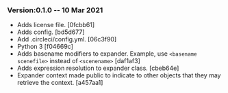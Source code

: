 ### Version:0.1.0 -- 10 Mar 2021

* Adds license file. [0fcbb61]
* Adds config. [bd5d677]
* Add .circleci/config.yml. [06c3f90]
* Python 3 [f04669c]
* Adds basename modifiers to expander. Example, use `<basename scenefile>` instead of `<scenename>`  [daf1af3]
* Adds expression resolution to expander class. [cbeb64e]
* Expander context made public to indicate to other objects that they may retrieve the context. [a457aa1]

